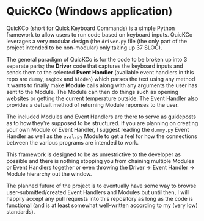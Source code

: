 # QuicKCo (Windows application)

QuicKCo (short for Quick Keyboard Commands) is a simple Python framework to allow users to run code based on keyboard inputs. 
QuicKCo leverages a very modular design (the ``driver.py`` file (the only part of the project intended to be non-modular) only 
taking up 37 SLOC). 

The general paradigm of QuicKCo is for the code to be broken up into 3 separate parts; the **Driver** code that captures the
keyboard inputs and sends them to the selected **Event Handler** (available event handlers in this repo are `dummy`, `msgbox` and `hidden`) 
which parses the text using any method it wants to finally make **Module** calls along with any arguments the user has sent to the Module. 
The Module can then do things such as opening websites or getting the current temperature outside. The Event Handler also provides a 
defualt method of returning Module reponses to the user.

The included Modules and Event Handlers are there to serve as guideposts as to how they're supposed to be structured.
If you are planning on creating your own Module or Event Handler, I suggest reading the ``dummy.py`` Event Handler as well
as the ``eval.py`` Module to get a feel for how the connections between the various programs are intended to work.

This framework is designed to be as unrestrictive to the developer as possible and there is nothing stopping you from chaining
multiple Modules or Event Handlers together or even throwing the Driver -> Event Handler -> Module hierarchy out the window.

The planned future of the project is to eventually have some way to browse user-submitted/created Event Handlers and Modules 
but until then, I will happily accept any pull requests into this repository as long as the code is functional (and 
is at least somewhat well-written according to my (very low) standards).

